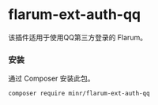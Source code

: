 # flarum-ext-auth-qq
该插件适用于使用QQ第三方登录的 Flarum。

### 安装

通过 Composer 安装此包。

```bash
composer require minr/flarum-ext-auth-qq
```

